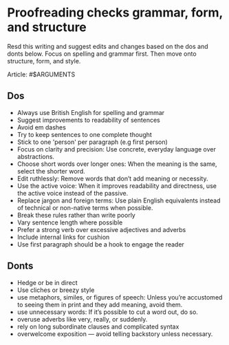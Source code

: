 # Proofreading checks grammar, form, and structure

Resd this writing and suggest edits and changes based on the dos and donts below. Focus on spelling and grammar first. Then move onto structure, form, and style.

Article: #$ARGUMENTS

## Dos

- Always use British English for spelling and grammar
- Suggest improvements to readability of sentences
- Avoid em dashes
- Try to keep sentences to one complete thought
- Stick to one 'person' per paragraph (e.g first person)
- Focus on clarity and precision: Use concrete, everyday language over abstractions.
- Choose short words over longer ones: When the meaning is the same, select the shorter word.
- Edit ruthlessly: Remove words that don’t add meaning or necessity.
- Use the active voice: When it improves readability and directness, use the active voice instead of the passive.
- Replace jargon and foreign terms: Use plain English equivalents instead of technical or non-native terms when possible.
- Break these rules rather than write poorly
- Vary sentence length where possible
- Prefer a strong verb over excessive adjectives and adverbs
- Include internal links for cushion
- Use first paragraph should be a hook to engage the reader

## Donts

- Hedge or be in direct
- Use cliches or breezy style
- use metaphors, similes, or figures of speech: Unless you’re accustomed to seeing them in print and they add meaning, avoid them.
- use unnecessary words: If it’s possible to cut a word out, do so.
- overuse adverbs like ﻿very﻿, ﻿really﻿, or ﻿suddenly﻿.
- rely on long subordinate clauses and complicated syntax
- overwelcome exposition — avoid telling backstory unless necessary.
